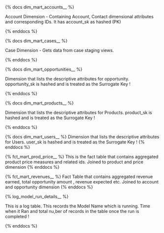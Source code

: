 

{% docs dim_mart_accounts__ %}

Account Dimension  - Containing Account, Contact dimensional attributes and corresponding IDs. It has account_sk as hashed (PK)

{% enddocs %}

{% docs dim_mart_cases__ %}

Case Dimension  - Gets data from case staging views.

{% enddocs %}


{% docs dim_mart_opportunities__ %}

Dimension that lists the descriptive attributes for opportunity. opportunity_sk is hashed and is treated as the Surrogate Key !

{% enddocs %}


{% docs dim_mart_products__ %}


Dimension that lists the descriptive attributes for Products. product_sk is hashed and is treated as the Surrogate Key !

{% enddocs %}

{% docs dim_mart_users__ %}
Dimension that lists the descriptive attributes for Users. user_sk is hashed and is treated as the Surrogate Key !
{% enddocs %}


{%  fct_mart_prod_price__ %}
This is the fact table that contains aggregated product price measures and related ids. Joined to product and price dimension 
{% enddocs %}

{%  fct_mart_revenues__ %}
Fact Table that contains aggregated  revenue earned, total opportunity amount , revenue expected etc. Joined to account and opportunity dimension
{% enddocs %}

{%  log_model_run_details__ %}

This is a log table. This records the Model Name which is running. Time when it Ran and total nu,ber of records in the table once the run is completed !

{% enddocs %}